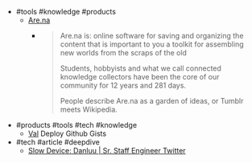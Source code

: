 - #tools #knowledge #products
	- [Are.na](https://www.are.na/)
		- > Are.na is:
		  > online software for saving and organizing the content that is important to you
		  > a toolkit for assembling new worlds from the scraps of the old
		  >
		  > Students, hobbyists and what we call connected knowledge collectors have been the core of our community for 12 years and 281 days.
		  >
		  >People describe Are.na as a garden of ideas, or Tumblr meets Wikipedia.
- #products #tools #tech #knowledge
	- [Val](https://www.val.town/) Deploy Github Gists
- #tech #article #deepdive
	- [Slow Device: Danluu | Sr. Staff Engineer Twitter](https://danluu.com/slow-device/)